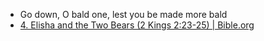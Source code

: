 - Go down, O bald one, lest you be made more bald
- [4. Elisha and the Two Bears (2 Kings 2:23-25) | Bible.org](https://bible.org/seriespage/4-elisha-and-two-bears-2-kings-223-25)